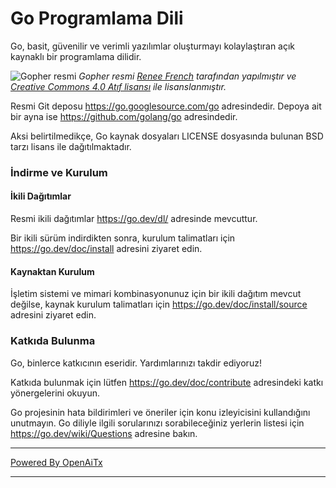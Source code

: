 # Go Programlama Dili

Go, basit, güvenilir ve verimli yazılımlar oluşturmayı kolaylaştıran açık kaynaklı bir programlama dilidir.

![Gopher resmi](https://golang.org/doc/gopher/fiveyears.jpg)
*Gopher resmi [Renee French][rf] tarafından yapılmıştır ve [Creative Commons 4.0 Atıf lisansı][cc4-by] ile lisanslanmıştır.*

Resmi Git deposu https://go.googlesource.com/go adresindedir.
Depoya ait bir ayna ise https://github.com/golang/go adresindedir.

Aksi belirtilmedikçe, Go kaynak dosyaları LICENSE dosyasında bulunan BSD tarzı lisans ile dağıtılmaktadır.

### İndirme ve Kurulum

#### İkili Dağıtımlar

Resmi ikili dağıtımlar https://go.dev/dl/ adresinde mevcuttur.

Bir ikili sürüm indirdikten sonra, kurulum talimatları için https://go.dev/doc/install adresini ziyaret edin.

#### Kaynaktan Kurulum

İşletim sistemi ve mimari kombinasyonunuz için bir ikili dağıtım mevcut değilse,
kaynak kurulum talimatları için https://go.dev/doc/install/source adresini ziyaret edin.

### Katkıda Bulunma

Go, binlerce katkıcının eseridir. Yardımlarınızı takdir ediyoruz!

Katkıda bulunmak için lütfen https://go.dev/doc/contribute adresindeki katkı yönergelerini okuyun.

Go projesinin hata bildirimleri ve öneriler için konu izleyicisini kullandığını unutmayın. Go diliyle ilgili sorularınızı sorabileceğiniz yerlerin listesi için https://go.dev/wiki/Questions adresine bakın.

[rf]: https://reneefrench.blogspot.com/
[cc4-by]: https://creativecommons.org/licenses/by/4.0/

---

[Powered By OpenAiTx](https://github.com/OpenAiTx/OpenAiTx)

---